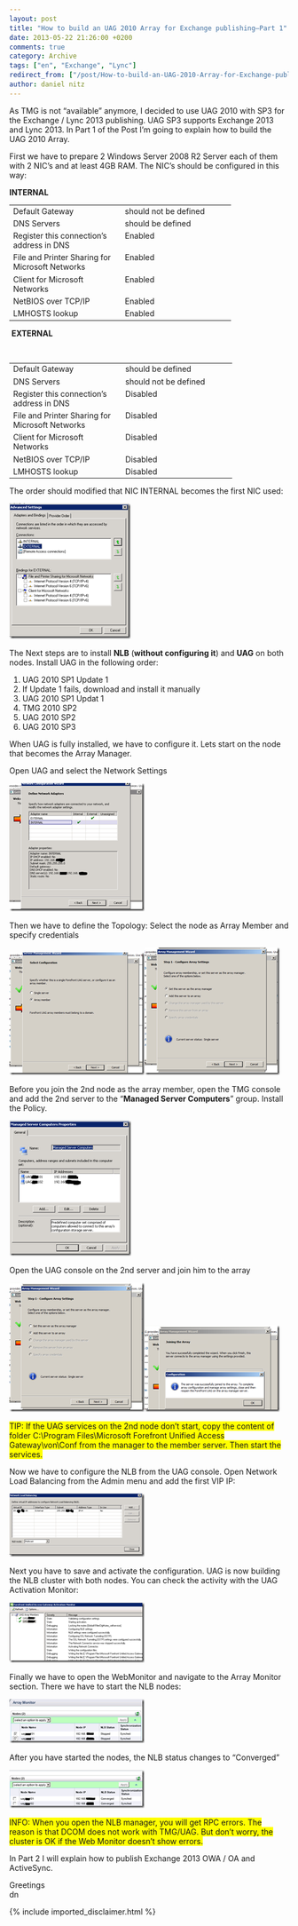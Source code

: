```yaml
---
layout: post
title: "How to build an UAG 2010 Array for Exchange publishing–Part 1"
date: 2013-05-22 21:26:00 +0200
comments: true
category: Archive
tags: ["en", "Exchange", "Lync"]
redirect_from: ["/post/How-to-build-an-UAG-2010-Array-for-Exchange-publishing-Part-1", "/post/how-to-build-an-uag-2010-array-for-exchange-publishing-part-1"]
author: daniel nitz
---
```

<!-- more -->
<p>As TMG is not &ldquo;available&rdquo; anymore, I decided to use UAG 2010 with SP3 for the Exchange / Lync 2013 publishing. UAG SP3 supports Exchange 2013 and Lync 2013. In Part 1 of the Post I&rsquo;m going to explain how to build the UAG 2010 Array.</p>
<p>First we have to prepare 2 Windows Server 2008 R2 Server each of them with 2 NIC&rsquo;s and at least 4GB RAM. The NIC&rsquo;s should be configured in this way:</p>
<p><strong>INTERNAL</strong></p>
<table style="width: 400px;" border="0" cellspacing="0" cellpadding="2">
<tbody>
<tr>
<td valign="top" width="200">Default Gateway</td>
<td valign="top" width="200">should not be defined</td>
</tr>
<tr>
<td valign="top" width="200">DNS Servers</td>
<td valign="top" width="200">should be defined</td>
</tr>
<tr>
<td valign="top" width="200">Register this connection&rsquo;s address in DNS</td>
<td valign="top" width="200">Enabled</td>
</tr>
<tr>
<td valign="top" width="200">File and Printer Sharing for Microsoft Networks</td>
<td valign="top" width="200">Enabled</td>
</tr>
<tr>
<td valign="top" width="200">Client for Microsoft Networks</td>
<td valign="top" width="200">Enabled</td>
</tr>
<tr>
<td valign="top" width="200">NetBIOS over TCP/IP</td>
<td valign="top" width="200">Enabled</td>
</tr>
<tr>
<td valign="top" width="200">LMHOSTS lookup</td>
<td valign="top" width="200">Enabled</td>
</tr>
</tbody>
</table>
<p>&nbsp;<strong>EXTERNAL</strong>&nbsp;</p>
<p>&nbsp;</p>
<table style="width: 402px;" border="0" cellspacing="0" cellpadding="2">
<tbody>
<tr>
<td valign="top" width="200">Default Gateway</td>
<td valign="top" width="200">should be defined</td>
</tr>
<tr>
<td valign="top" width="200">DNS Servers</td>
<td valign="top" width="200">should not be defined</td>
</tr>
<tr>
<td valign="top" width="200">Register this connection&rsquo;s address in DNS</td>
<td valign="top" width="200">Disabled</td>
</tr>
<tr>
<td valign="top" width="200">File and Printer Sharing for Microsoft Networks</td>
<td valign="top" width="200">Disabled</td>
</tr>
<tr>
<td valign="top" width="200">Client for Microsoft Networks</td>
<td valign="top" width="200">Disabled</td>
</tr>
<tr>
<td valign="top" width="200">NetBIOS over TCP/IP</td>
<td valign="top" width="200">Disabled</td>
</tr>
<tr>
<td valign="top" width="200">LMHOSTS lookup</td>
<td valign="top" width="200">Disabled</td>
</tr>
</tbody>
</table>
<p>The order should modified that NIC INTERNAL becomes the first NIC used:</p>
<p><a href="/assets/archive/image_510.png"><img style="background-image: none; padding-top: 0px; padding-left: 0px; margin: 0px; display: inline; padding-right: 0px; border-width: 0px;" title="image" src="/assets/archive/image_thumb_508.png" alt="image" width="219" height="244" border="0" /></a></p>
<p>The Next steps are to install <strong>NLB</strong> (<strong>without configuring it</strong>) and <strong>UAG</strong> on both nodes. Install UAG in the following order:</p>
<ol>
<li>UAG 2010 SP1 Update 1</li>
<li>If Update 1 fails, download and install it manually</li>
<li>UAG 2010 SP1 Updat 1</li>
<li>TMG 2010 SP2</li>
<li>UAG 2010 SP2</li>
<li>UAG 2010 SP3</li>
</ol>
<p>When UAG is fully installed, we have to configure it. Lets start on the node that becomes the Array Manager.</p>
<p>Open UAG and select the Network Settings</p>
<p><a href="/assets/archive/image_511.png"><img style="background-image: none; padding-top: 0px; padding-left: 0px; margin: 0px; display: inline; padding-right: 0px; border-width: 0px;" title="image" src="/assets/archive/image_thumb_509.png" alt="image" width="244" height="231" border="0" /></a></p>
<p>Then we have to define the Topology: Select the node as Array Member and specify credentials</p>
<p><a href="/assets/archive/image_512.png"><img style="background-image: none; padding-top: 0px; padding-left: 0px; margin: 0px; display: inline; padding-right: 0px; border-width: 0px;" title="image" src="/assets/archive/image_thumb_510.png" alt="image" width="244" height="221" border="0" /></a><a href="/assets/archive/image_513.png"><img style="background-image: none; padding-top: 0px; padding-left: 0px; margin: 0px; display: inline; padding-right: 0px; border-width: 0px;" title="image" src="/assets/archive/image_thumb_511.png" alt="image" width="244" height="230" border="0" /></a></p>
<p>Before you join the 2nd node as the array member, open the TMG console and add the 2nd server to the &ldquo;<strong>Managed Server Computers</strong>&rdquo; group. Install the Policy.</p>
<p><a href="/assets/archive/image_514.png"><img style="background-image: none; padding-top: 0px; padding-left: 0px; margin: 0px; display: inline; padding-right: 0px; border-width: 0px;" title="image" src="/assets/archive/image_thumb_512.png" alt="image" width="220" height="244" border="0" /></a></p>
<p>Open the UAG console on the 2nd server and join him to the array</p>
<p><a href="/assets/archive/image_515.png"><img style="background-image: none; padding-top: 0px; padding-left: 0px; margin: 0px; display: inline; padding-right: 0px; border-width: 0px;" title="image" src="/assets/archive/image_thumb_513.png" alt="image" width="244" height="233" border="0" /></a><a href="/assets/archive/image_516.png"><img style="background-image: none; padding-top: 0px; padding-left: 0px; margin: 0px; display: inline; padding-right: 0px; border-width: 0px;" title="image" src="/assets/archive/image_thumb_514.png" alt="image" width="244" height="156" border="0" /></a></p>
<p><span style="background-color: #ffff00;">TIP: If the UAG services on the 2nd node don&rsquo;t start, copy the content of folder C:\Program Files\Microsoft Forefront Unified Access Gateway\von\Conf from the manager to the member server. Then start the services.</span></p>
<p>Now we have to configure the NLB from the UAG console. Open Network Load Balancing from the Admin menu and add the first VIP IP:</p>
<p><a href="/assets/archive/image_517.png"><img style="background-image: none; padding-top: 0px; padding-left: 0px; margin: 0px; display: inline; padding-right: 0px; border-width: 0px;" title="image" src="/assets/archive/image_thumb_515.png" alt="image" width="244" height="114" border="0" /></a></p>
<p>Next you have to save and activate the configuration. UAG is now building the NLB cluster with both nodes. You can check the activity with the UAG Activation Monitor:</p>
<p><a href="/assets/archive/image_518.png"><img style="background-image: none; padding-top: 0px; padding-left: 0px; margin: 0px; display: inline; padding-right: 0px; border-width: 0px;" title="image" src="/assets/archive/image_thumb_516.png" alt="image" width="244" height="109" border="0" /></a></p>
<p>Finally we have to open the WebMonitor and navigate to the Array Monitor section. There we have to start the NLB nodes:</p>
<p><a href="/assets/archive/image_519.png"><img style="background-image: none; padding-top: 0px; padding-left: 0px; margin: 0px; display: inline; padding-right: 0px; border-width: 0px;" title="image" src="/assets/archive/image_thumb_517.png" alt="image" width="244" height="80" border="0" /></a></p>
<p>After you have started the nodes, the NLB status changes to &ldquo;Converged&rdquo;</p>
<p><a href="/assets/archive/image_520.png"><img style="background-image: none; padding-top: 0px; padding-left: 0px; margin: 0px; display: inline; padding-right: 0px; border-width: 0px;" title="image" src="/assets/archive/image_thumb_518.png" alt="image" width="244" height="69" border="0" /></a></p>
<p><span style="background-color: #ffff00;">INFO: When you open the NLB manager, you will get RPC errors. The reason is that DCOM does not work with TMG/UAG. But don&rsquo;t worry, the cluster is OK if the Web Monitor doesn&rsquo;t show errors.</span></p>
<p>In Part 2 I will explain how to publish Exchange 2013 OWA / OA and ActiveSync.</p>
<p>Greetings <br />dn</p>
{% include imported_disclaimer.html %}
